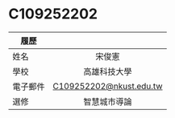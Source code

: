 # C109252202
|    履歷     |                                             |
| ----------- | :----------------------------:|
| 姓名        | 宋俊憲          |
| 學校        | 高雄科技大學          |
| 電子郵件    | C109252202@nkust.edu.tw     |
| 選修        | 智慧城市導論          |
